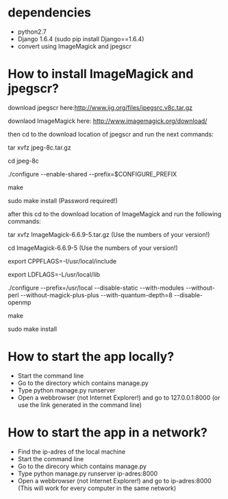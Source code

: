 dependencies
============
* python2.7
* Django 1.6.4 (sudo pip install Django==1.6.4)
* convert using ImageMagick and jpegscr


How to install ImageMagick and jpegscr?
========================================

download jpegscr here:http://www.ijg.org/files/jpegsrc.v8c.tar.gz  

downlaod ImageMagick here: http://www.imagemagick.org/download/

then cd to the download location of jpegscr and run the next commands:

tar xvfz jpeg-8c.tar.gz

cd jpeg-8c

./configure --enable-shared --prefix=$CONFIGURE_PREFIX

make

sudo make install (Password required!)

after this cd to the download location of ImageMagick and run the following commands:

tar xvfz ImageMagick-6.6.9-5.tar.gz (Use the numbers of your version!)

cd ImageMagick-6.6.9-5 (Use the numbers of your version!)

export CPPFLAGS=-I/usr/local/include

export LDFLAGS=-L/usr/local/lib

./configure --prefix=/usr/local --disable-static --with-modules --without-perl --without-magick-plus-plus --with-quantum-depth=8 --disable-openmp

make

sudo make install


How to start the app locally?
=============================
* Start the command line
* Go to the directory which contains manage.py
* Type python manage.py runserver
* Open a webbrowser (not Internet Explorer!) and go to 127.0.0.1:8000 (or use the link generated in the command line)

How to start the app in a network?
==================================
* Find the ip-adres of the local machine
* Start the command line
* Go to the direcory which contains manage.py
* Type python manage.py runserver ip-adres:8000
* Open a webbrowser (not Internet Explorer!) and go to ip-adres:8000 (This will work for every computer in the same network)
